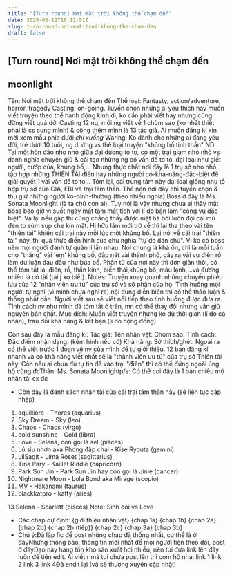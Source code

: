 ```yaml
---
title: "[Turn round] Nơi mặt trời không thể chạm đến"
date: 2025-06-12T16:12:51Z
slug: turn-round-noi-mat-troi-khong-the-cham-den
draft: false
---
```


## [Turn round] Nơi mặt trời không thể chạm đến

## moonlight

Tên: Nơi mặt trời không thể chạm đến
Thể loại: Fantasty, action/adventure, horror, tragedy
Casting: on-going. Tuyển chọn những ai yêu thích hay muốn viết truyện theo thể hành động kinh dị, ko cần phải viết hay nhưng cũng đừng viết quá dở. Casting 12 ng, mỗi ng viết về 1 chòm sao (ko nhất thiết phải là cs cung mình) & cộng thêm mình là 13 tác giả. Ai muốn đăng kí xin mời xem mẫu phía dưới *chỉ xuống*
Waring: Ko dành cho những ai đang yêu đời, trẻ dưới 10 tuổi, ng dị ứng vs thể loại truyện "khủng bố tinh thần"
ND: Tại một hòn đảo nho nhỏ giữa đại dương to to, có một trại giam nhỏ nhỏ vs danh nghĩa chuyên giữ & cải tạo những ng có vấn đề to to, đại loại như giết người, cướp của, khúng bố,... Nhưng thực chất nơi đây là 1 trụ sở nho nhỏ tập hợp những THIÊN TÀI điên hay những người có-khả-năng-đặc-biệt để giải quyết 1 vài vấn đề to to... Tóm lại, cái trung tâm này đại loại giống như tổ hợp trụ sở của CIA, FBI và trại tâm thần. Thế nên nơi đây chỉ tuyển chọn & thu giữ những người ko-bình-thường (theo nhiều nghĩa)
Boss ở đây là Ms. Sonata Moonlight (là ta chứ còn ai). Tuy nói là vậy nhưng chưa ai thấy mặt boss bao giờ vì suốt ngày mất tăm mất tích với lí do bận làm "công vụ đặc biệt". Vả lại nếu gặp thì cũng chẳng thấy được mặt bả bởi luôn đội cái mũ đen to sùm sụp che kín mặt. Hi hữu lắm mới trở về thì lại tha theo vài tên "thiên tài" khiến cái trại này mỗi lúc một khủng bố.
Lại nói về cái trại "thiên tài" này, thì quả thực điển hình của chủ nghĩa "tự do dân chủ". Vì ko có boss nên mọi người đành tự quản lí lẫn nhau. Nói chung là khá ổn, chỉ là mỗi tuần cho "thăng" vài 'em' khủng bố, đập nát vài thành phố, gây ra vài vụ điên rồ làm dư luận đau đầu như búa bổ. Phần tử của nơi này thì đơn giản thôi, có thể tóm tắt là: điên, rồ, thần kinh, biến thái,khủng bố, máu lạnh,...và đương nhiên là có tài (tài j ko biết).
Notes: Truyện xoay quanh những chuyến phiêu lưu của 12 "nhân viên ưu tú" của trụ sở và số phận của họ. Tình huống mọi người tự nghĩ (vì mình chưa nghĩ ra) nội dung diễn biến thì có thể thảo luận & thống nhất dần. Người viết sau sẽ viết nối tiếp theo tình huống được đưa ra. Tính cách nv như mình đã tóm tắt ở trên, mn có thể thay đổi nhưng vẫn giữ nguyên bản chất.
Mục đích: Muốn viết truyện nhưng ko đủ thời gian (lí do cá nhân), trau dồi khả năng & kết bạn (lí do cộng đồng)
 
Còn sau đây là mẫu đăng kí:
Tác giả:
Tên nhân vật:
Chòm sao:
Tính cách:
Đặc điểm nhận dạng: (kèm hình nếu có)
Khả năng:
Sở thích/ghét:
Ngoài ra có thể viết trước 1 đoạn về nv của mình để tự giới thiệu. 12 bạn đăng kí nhanh và có khả năng viết nhất sẽ là "thành viên ưu tú" của trụ sở Thiên tài này. Còn nếu ai chưa đủ tự tin để vào trại "điên" thì có thể đứng ngoài ủng hộ cũng đcThân: Ms. Sonata Moonlightp/s: Có thể coi đây là 1 bản chiêu mộ nhân tài cx đc
 
* Còn đây là danh sách nhân tài của cái trại tâm thần này (sẽ liên tục cập nhập)
1. aquilliora - Thores (aquarius)
2. Sky Dream - Sky (leo)
3. Chaos - Chaos (virgo)
4. cold sunshine - Cold (libra)
5. Love - Selena, còn gọi là sel (pisces)
6. Lú siu nhơn aka Phong đập chai - Kise Ryouta (gemini)
7. LilSagit - Lima Roset (sagittarius)
8. Tina Ifary - Kaillet Riddle (capricorn)
9. Park Sun Jin - Park Sun Jin hay còn gọi là Jinie (cancer)
10. Nightmare Moon - Lola Bond aka Mirage (scopio)
11. MV - Hakanami (taurus)
12. blackkatpro - katty (aries)
 
13.Selena - Scarlett (pisces) Note: Sinh đôi vs Love
 
 
* Các chap dự định: {giới thiệu nhân vật} {chap 1a} {chap 1b} {chap 2a} {chap 2b} {chap 2b (tiếp)} {chap 2c} {chap 3a} {chap 3b}
* Chú ý:Đã lập fic để post những chap đã thống nhất, cụ thể là ở đâyNhững thông báo, thông tin mới nhất để mọi người tiện theo dõi, post ở đâyDạo này hàng tồn kho sản xuất hơi nhiều, nên tui đưa link lên đây luôn để tiện edit. Ai viết r mà tui chưa post lên thì com hộ nha: link 1 link 2 link 3 link 4Đã endit lại (và sẽ thường xuyên cập nhật)